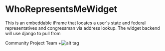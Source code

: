 WhoRepresentsMeWidget
=====================

This is an embeddable iFrame that locates a user's state and federal representatives and congressman via address lookup.
The widget backend will use django to pull from 

Community Project Team
+![alt tag](http://assets.sunlightfoundation.com/logos/2013/SunlightFoundation-logo.png)

